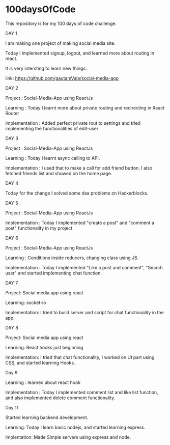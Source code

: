 # 100daysOfCode
This repository is for my 100 days of code challenge.

DAY 1

I am making one project of making social media site.

Today I implemented signup, logout, and learned more about routing in react.

It is very intersting to learn new things.

link: https://github.com/gautamVaja/social-media-app



DAY 2

Project : Social-Media-App using ReactJs

Learning : Today I learnt more about private routing and redirecting in React Router

Implementation : Added perfect private rout to settings and tried implementing the functionalities of edit-user



DAY 3 

Project : Social-Media-App using ReactJs

Learning : Today I learnt async calling to API.

Implementation : I used that to make a call for add friend button. I also fetched friends list and showed on the home page.

DAY 4

Today for the change I solved some dsa problems on Hackerblocks.

DAY 5

Project : Social-Media-App using ReactJs

Implementation : Today I implemented "create a post" and "comment a post" functionality in my project

DAY 6

Project : Social-Media-App using ReactJs

Learning : Conditions inside reducers, changing class using JS.

Implementation : Today I implemented "Like a post and comment", "Search user" and started implementing chat function.

DAY 7

Project: Social media app using react

Learning: socket-io 

Implementation: I tried to build server and script for chat functionality in the app.

DAY 8

Project: Social media app using react

Learning: React hooks just beginning

Implementation: I tried that chat functionality, I worked on UI part using CSS, and started learning Hooks.

Day 9

Learning : learned about react hook

Implementation : Today I implemented comment list and like list function, and also implemented delete comment functionality.

Day 11

Started learning backend development.

Learning: Today I learn basic nodejs, and started learning express.

Implentation: Made Simple servers using express and node.
